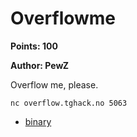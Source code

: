 # Overflowme
**Points: 100**

**Author: PewZ**

Overflow me, please.

`nc overflow.tghack.no 5063`

* [binary](overflowme)
